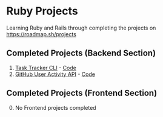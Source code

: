 # Ruby Projects

Learning Ruby and Rails through completing the projects on https://roadmap.sh/projects

## Completed Projects (Backend Section)

1. [Task Tracker CLI](https://roadmap.sh/projects/task-tracker) - [Code](./task-tracker-cli)
2. [GitHub User Activity API](https://roadmap.sh/projects/github-user-activity) - [Code](./github-api)

## Completed Projects (Frontend Section)

0. No Frontend projects completed
